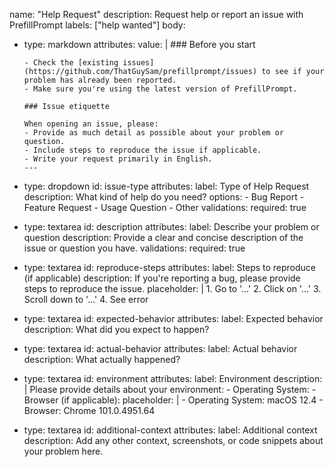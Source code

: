 name: "Help Request"
description: Request help or report an issue with PrefillPrompt
labels: ["help wanted"]
body:
- type: markdown
  attributes:
    value: |
      ### Before you start

      - Check the [existing issues](https://github.com/ThatGuySam/prefillprompt/issues) to see if your problem has already been reported.
      - Make sure you're using the latest version of PrefillPrompt.

      ### Issue etiquette

      When opening an issue, please:
      - Provide as much detail as possible about your problem or question.
      - Include steps to reproduce the issue if applicable.
      - Write your request primarily in English.
      ---
- type: dropdown
  id: issue-type
  attributes:
    label: Type of Help Request
    description: What kind of help do you need?
    options:
      - Bug Report
      - Feature Request
      - Usage Question
      - Other
  validations:
    required: true
- type: textarea
  id: description
  attributes:
    label: Describe your problem or question
    description: Provide a clear and concise description of the issue or question you have.
  validations:
    required: true
- type: textarea
  id: reproduce-steps
  attributes:
    label: Steps to reproduce (if applicable)
    description: If you're reporting a bug, please provide steps to reproduce the issue.
    placeholder: |
      1. Go to '...'
      2. Click on '...'
      3. Scroll down to '...'
      4. See error
- type: textarea
  id: expected-behavior
  attributes:
    label: Expected behavior
    description: What did you expect to happen?
- type: textarea
  id: actual-behavior
  attributes:
    label: Actual behavior
    description: What actually happened?
- type: textarea
  id: environment
  attributes:
    label: Environment
    description: |
      Please provide details about your environment:
      - Operating System:
      - Browser (if applicable):
    placeholder: |
      - Operating System: macOS 12.4
      - Browser: Chrome 101.0.4951.64
- type: textarea
  id: additional-context
  attributes:
    label: Additional context
    description: Add any other context, screenshots, or code snippets about your problem here.
